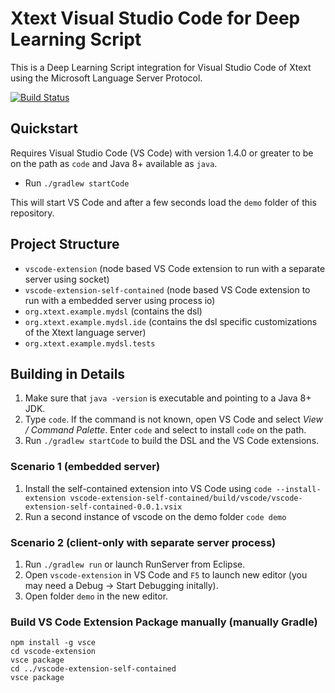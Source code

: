 # Xtext Visual Studio Code for Deep Learning Script

This is a Deep Learning Script integration for Visual Studio Code of Xtext using the Microsoft Language Server Protocol.


[![Build Status](https://travis-ci.org/itemis/xtext-languageserver-example.svg?branch=master)](https://travis-ci.org/itemis/xtext-languageserver-example)

## Quickstart

Requires Visual Studio Code (VS Code) with version 1.4.0 or greater to be on the path as `code` and Java 8+ available as `java`.

- Run `./gradlew startCode`

This will start VS Code and after a few seconds load the `demo` folder of this repository.

## Project Structure

- `vscode-extension` (node based VS Code extension to run with a separate server using socket)
- `vscode-extension-self-contained` (node based VS Code extension to run with a embedded server using process io)
- `org.xtext.example.mydsl` (contains the dsl)
- `org.xtext.example.mydsl.ide` (contains the dsl specific customizations of the Xtext language server)
- `org.xtext.example.mydsl.tests`

## Building in Details

1. Make sure that `java -version` is executable and pointing to a Java 8+ JDK.
2. Type `code`. If the command is not known, open VS Code and select *View / Command Palette*. Enter `code` and select to install `code` on the path.
1. Run `./gradlew startCode` to build the DSL and the VS Code extensions.

### Scenario 1 (embedded server)

1. Install the self-contained extension into VS Code using
    `code --install-extension vscode-extension-self-contained/build/vscode/vscode-extension-self-contained-0.0.1.vsix`
2. Run a second instance of vscode on the demo folder `code demo`

### Scenario 2 (client-only with separate server process)

1. Run `./gradlew run` or launch RunServer from Eclipse.
2. Open `vscode-extension` in VS Code and `F5` to launch new editor (you may need a Debug -> Start Debugging initally).
1. Open folder `demo` in the new editor.


### Build VS Code Extension Package manually (manually Gradle)

```
npm install -g vsce
cd vscode-extension
vsce package
cd ../vscode-extension-self-contained
vsce package
```
